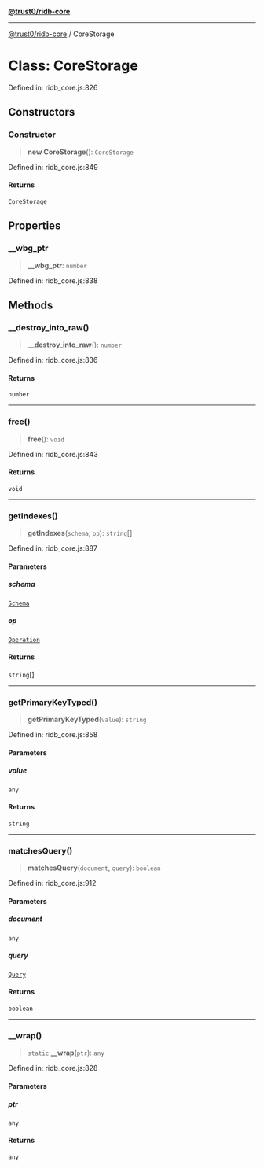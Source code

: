 [**@trust0/ridb-core**](../README.md)

***

[@trust0/ridb-core](../README.md) / CoreStorage

# Class: CoreStorage

Defined in: ridb\_core.js:826

## Constructors

### Constructor

> **new CoreStorage**(): `CoreStorage`

Defined in: ridb\_core.js:849

#### Returns

`CoreStorage`

## Properties

### \_\_wbg\_ptr

> **\_\_wbg\_ptr**: `number`

Defined in: ridb\_core.js:838

## Methods

### \_\_destroy\_into\_raw()

> **\_\_destroy\_into\_raw**(): `number`

Defined in: ridb\_core.js:836

#### Returns

`number`

***

### free()

> **free**(): `void`

Defined in: ridb\_core.js:843

#### Returns

`void`

***

### getIndexes()

> **getIndexes**(`schema`, `op`): `string`[]

Defined in: ridb\_core.js:887

#### Parameters

##### schema

[`Schema`](Schema.md)

##### op

[`Operation`](Operation.md)

#### Returns

`string`[]

***

### getPrimaryKeyTyped()

> **getPrimaryKeyTyped**(`value`): `string`

Defined in: ridb\_core.js:858

#### Parameters

##### value

`any`

#### Returns

`string`

***

### matchesQuery()

> **matchesQuery**(`document`, `query`): `boolean`

Defined in: ridb\_core.js:912

#### Parameters

##### document

`any`

##### query

[`Query`](Query.md)

#### Returns

`boolean`

***

### \_\_wrap()

> `static` **\_\_wrap**(`ptr`): `any`

Defined in: ridb\_core.js:828

#### Parameters

##### ptr

`any`

#### Returns

`any`
